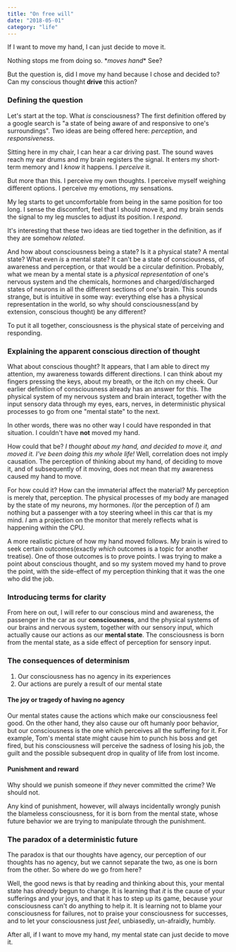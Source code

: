 ```yaml
---
title: "On free will"
date: "2018-05-01"
category: "life"
---
```


If I want to move my hand, I can just decide to move it.

Nothing stops me from doing so. \*_moves hand_\* See?

But the question is, did I move my hand because I chose and decided to? Can my conscious thought **drive** this action?

### Defining the question

Let's start at the top. What _is_ consciousness? The first definition offered by a google search is "a state of being aware of and responsive to one's surroundings". Two ideas are being offered here: _perception_, and _responsiveness_.

Sitting here in my chair, I can hear a car driving past. The sound waves reach my ear drums and my brain registers the signal. It enters my short-term memory and I _know_ it happens. I _perceive_ it.

But more than this. I perceive my own thoughts. I perceive myself weighing different options. I perceive my emotions, my sensations.

My leg starts to get uncomfortable from being in the same position for too long. I sense the discomfort, feel that I should move it, and my brain sends the signal to my leg muscles to adjust its position. I _respond_.

It's interesting that these two ideas are tied together in the definition, as if they are somehow _related_.

And how about consciousness being a state? Is it a physical state? A mental state? What even _is_ a mental state? It can't be a state of consciousness, of awareness and perception, or that would be a circular definition. Probably, what we mean by a mental state is a _physical representation_ of one's nervous system and the chemicals, hormones and charged/discharged states of neurons in all the different sections of one's brain. This sounds strange, but is intuitive in some way: everything else has a physical representation in the world, so why should consciousness(and by extension, conscious thought) be any different?

To put it all together, consciousness is the physical state of perceiving and responding.

### Explaining the apparent conscious direction of thought

What about conscious thought? It appears, that I am able to direct my attention, my awareness towards different directions. I can think about my fingers pressing the keys, about my breath, or the itch on my cheek. Our earlier definition of consciousness already has an answer for this. The physical system of my nervous system and brain interact, together with the input sensory data through my eyes, ears, nerves, in deterministic physical processes to go from one "mental state" to the next.

In other words, there was no other way I could have responded in that situation. I couldn't have **not** moved my hand.

How could that be? _I thought about my hand, and decided to move it, and moved it. I've been doing this my whole life!_ Well, correlation does not imply causation. The perception of thinking about my hand, of deciding to move it, and of subsequently of it moving, does not mean that my awareness caused my hand to move.

For how could it? How can the immaterial affect the material? My perception is merely that, perception. The physical processes of my body are managed by the state of my neurons, my hormones. _I_(or the perception of _I_) am nothing but a passenger with a toy steering wheel in this car that is my mind. _I_ am a projection on the monitor that merely reflects what is happening within the CPU.

A more realistic picture of how my hand moved follows. My brain is wired to seek certain outcomes(exactly _which_ outcomes is a topic for another treatise). One of those outcomes is to prove points. I was trying to make a point about conscious thought, and so my system moved my hand to prove the point, with the side-effect of my perception thinking that it was the one who did the job.

### Introducing terms for clarity

From here on out, I will refer to our conscious mind and awareness, the passenger in the car as our **consciousness**, and the physical systems of our brains and nervous system, together with our sensory input, which actually cause our actions as our **mental state**. The consciousness is born from the mental state, as a side effect of perception for sensory input.

### The consequences of determinism

1.  Our consciousness has no agency in its experiences
2.  Our actions are purely a result of our mental state

#### The joy or tragedy of having no agency

Our mental states cause the actions which make our consciousness feel good. On the other hand, they also cause our oft humanly poor behavior, but our consciousness is the one which perceives all the suffering for it. For example, Tom's mental state might cause him to punch his boss and get fired, but his consciousness will perceive the sadness of losing his job, the guilt and the possible subsequent drop in quality of life from lost income.

#### Punishment and reward

Why should we punish someone if _they_ never committed the crime? We should not.

Any kind of punishment, however, will always incidentally wrongly punish the blameless consciousness, for it is born from the mental state, whose future behavior we are trying to manipulate through the punishment.

### The paradox of a deterministic future

The paradox is that our thoughts have agency, our perception of our thoughts has no agency, but we cannot separate the two, as one is born from the other. So where do we go from here?

Well, the good news is that by reading and thinking about this, your mental state has _already_ begun to change. It is learning that _it_ is the cause of your sufferings and your joys, and that it has to step up its game, because your consciousness can't do anything to help it. It is learning not to blame your consciousness for failures, not to praise your consciousness for successes, and to let your consciousness just _feel_, unbiasedly, un-afraidly, humbly.

After all, if I want to move my hand, my mental state can just decide to move it.
